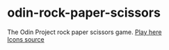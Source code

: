 # odin-rock-paper-scissors
The Odin Project rock paper scissors game. [Play here](https://mkkami.github.io/odin-rock-paper-scissors/) \
[Icons source](https://www.freepik.com/)
